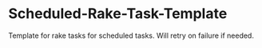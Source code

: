 Scheduled-Rake-Task-Template
============================

Template for rake tasks for scheduled tasks. Will retry on failure if needed.
